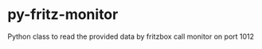 py-fritz-monitor
================

Python class to read the provided data by fritzbox call monitor on port 1012
